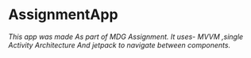 # AssignmentApp
*This app was made As part of MDG Assignment.
It uses-
MVVM ,single Activity Architecture And jetpack to navigate between components.*
